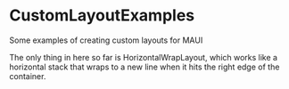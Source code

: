 # CustomLayoutExamples
Some examples of creating custom layouts for MAUI

The only thing in here so far is HorizontalWrapLayout, which works like a horizontal stack that wraps to a new line when it hits the right edge of the container.
